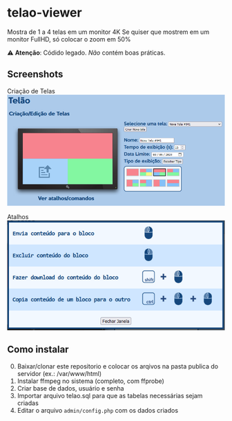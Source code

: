 # telao-viewer
 Mostra de 1 a 4 telas em um monitor 4K
 Se quiser que mostrem em um monitor FullHD, só colocar o zoom em 50%

 ⚠️ **Atenção**: Códido legado. *Não* contém boas práticas.

## Screenshots

Criação de Telas
![alt text](telao1.png)

Atalhos
![alt text](telao2.png)


## Como instalar
0. Baixar/clonar este repositorio e colocar os arqivos na pasta publica do servidor (ex.: /var/www/html)
1. Instalar ffmpeg no sistema (completo, com ffprobe)
2. Criar base de dados, usuário e senha
3. Importar arquivo telao.sql para que as tabelas necessárias sejam criadas
4. Editar o arquivo `admin/config.php` com os dados criados